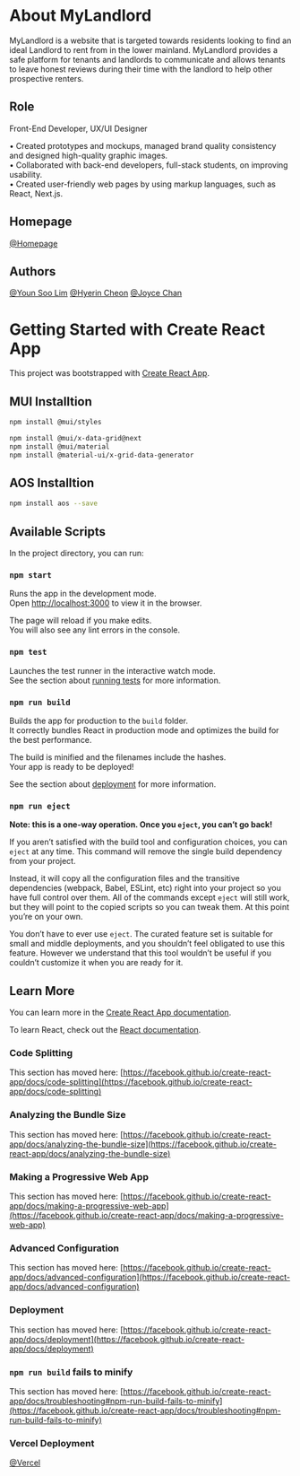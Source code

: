 # About MyLandlord

MyLandlord is a website that is targeted towards residents looking to find an ideal Landlord to rent from in the lower mainland. MyLandlord provides a safe platform for tenants and landlords to communicate and allows tenants to leave honest reviews during their time with the landlord to help other prospective renters.


## Role

Front-End Developer, UX/UI Designer

• Created prototypes and mockups, managed brand quality consistency and designed high-quality graphic images.<br>
• Collaborated with back-end developers, full-stack students, on improving usability.<br>
• Created user-friendly web pages by using markup languages, such as React, Next.js.<br>


## Homepage
[@Homepage](https://mylandlord-front-end.vercel.app)


## Authors

[@Youn Soo Lim](https://www.linkedin.com/in/younsoo-lim)
[@Hyerin Cheon](https://www.linkedin.com/in/hyerin-cheon/)
[@Joyce Chan](https://www.linkedin.com/in/joyce-chan2021/)



# Getting Started with Create React App

This project was bootstrapped with [Create React App](https://github.com/facebook/create-react-app).


## MUI Installtion

```bash
npm install @mui/styles

npm install @mui/x-data-grid@next
npm install @mui/material
npm install @material-ui/x-grid-data-generator

```

## AOS Installtion

```bash
npm install aos --save
```

## Available Scripts

In the project directory, you can run:

### `npm start`

Runs the app in the development mode.\
Open [http://localhost:3000](http://localhost:3000) to view it in the browser.

The page will reload if you make edits.\
You will also see any lint errors in the console.

### `npm test`

Launches the test runner in the interactive watch mode.\
See the section about [running tests](https://facebook.github.io/create-react-app/docs/running-tests) for more information.

### `npm run build`

Builds the app for production to the `build` folder.\
It correctly bundles React in production mode and optimizes the build for the best performance.

The build is minified and the filenames include the hashes.\
Your app is ready to be deployed!

See the section about [deployment](https://facebook.github.io/create-react-app/docs/deployment) for more information.

### `npm run eject`

**Note: this is a one-way operation. Once you `eject`, you can’t go back!**

If you aren’t satisfied with the build tool and configuration choices, you can `eject` at any time. This command will remove the single build dependency from your project.

Instead, it will copy all the configuration files and the transitive dependencies (webpack, Babel, ESLint, etc) right into your project so you have full control over them. All of the commands except `eject` will still work, but they will point to the copied scripts so you can tweak them. At this point you’re on your own.

You don’t have to ever use `eject`. The curated feature set is suitable for small and middle deployments, and you shouldn’t feel obligated to use this feature. However we understand that this tool wouldn’t be useful if you couldn’t customize it when you are ready for it.

## Learn More

You can learn more in the [Create React App documentation](https://facebook.github.io/create-react-app/docs/getting-started).

To learn React, check out the [React documentation](https://reactjs.org/).

### Code Splitting

This section has moved here: [https://facebook.github.io/create-react-app/docs/code-splitting](https://facebook.github.io/create-react-app/docs/code-splitting)

### Analyzing the Bundle Size

This section has moved here: [https://facebook.github.io/create-react-app/docs/analyzing-the-bundle-size](https://facebook.github.io/create-react-app/docs/analyzing-the-bundle-size)

### Making a Progressive Web App

This section has moved here: [https://facebook.github.io/create-react-app/docs/making-a-progressive-web-app](https://facebook.github.io/create-react-app/docs/making-a-progressive-web-app)

### Advanced Configuration

This section has moved here: [https://facebook.github.io/create-react-app/docs/advanced-configuration](https://facebook.github.io/create-react-app/docs/advanced-configuration)

### Deployment

This section has moved here: [https://facebook.github.io/create-react-app/docs/deployment](https://facebook.github.io/create-react-app/docs/deployment)

### `npm run build` fails to minify

This section has moved here: [https://facebook.github.io/create-react-app/docs/troubleshooting#npm-run-build-fails-to-minify](https://facebook.github.io/create-react-app/docs/troubleshooting#npm-run-build-fails-to-minify)

### Vercel Deployment

[@Vercel](https://mylandlord-front-end.vercel.app/)